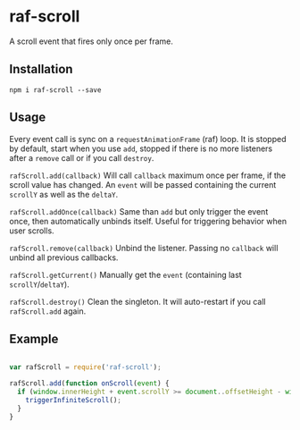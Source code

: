 raf-scroll
===
A scroll event that fires only once per frame.

## Installation

`npm i raf-scroll --save`

## Usage

Every event call is sync on a `requestAnimationFrame` (raf) loop. It is stopped by default, start when you use `add`, stopped if there is no more listeners after a `remove` call or if you call `destroy`.

`rafScroll.add(callback)`
Will call `callback` maximum once per frame, if the scroll value has changed.
An `event` will be passed containing the current `scrollY` as well as the  `deltaY`.

`rafScroll.addOnce(callback)`
Same than `add` but only trigger the event once, then automatically unbinds itself. Useful for triggering behavior when user scrolls.

`rafScroll.remove(callback)`
Unbind the listener. Passing no `callback` will unbind all previous callbacks.

`rafScroll.getCurrent()`
Manually get the `event` (containing last `scrollY`/`deltaY`).

`rafScroll.destroy()`
Clean the singleton. It will auto-restart if you call `rafScroll.add` again.

## Example

```js

var rafScroll = require('raf-scroll');

rafScroll.add(function onScroll(event) {
  if (window.innerHeight + event.scrollY >= document..offsetHeight - window.innerHeight * 0.5) {
    triggerInfiniteScroll();
  }
}

```
